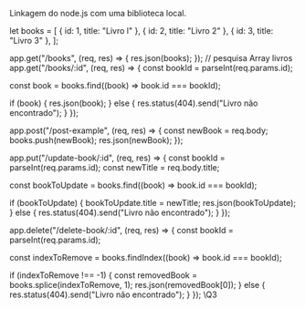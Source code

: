 Linkagem do node.js com uma biblioteca local.

let books = [
{ id: 1, title: "Livro l" },
{ id: 2, title: "Livro 2" },
{ id: 3, title: "Livro 3" },
];

app.get("/books", (req, res) => {
res.json(books);
});
// pesquisa Array livros
app.get("/books/:id", (req, res) => {
const bookId = parseInt(req.params.id);

const book = books.find((book) => book.id === bookId);

if (book) {
res.json(book);
} else {
res.status(404).send("Livro não encontrado");
}
});

app.post("/post-example", (req, res) => {
const newBook = req.body;
books.push(newBook);
res.json(newBook);
});

app.put("/update-book/:id", (req, res) => {
const bookId = parseInt(req.params.id);
const newTitle = req.body.title;

const bookToUpdate = books.find((book) => book.id === bookId);

if (bookToUpdate) {
bookToUpdate.title = newTitle;
res.json(bookToUpdate);
} else {
res.status(404).send("Livro não encontrado");
}
});

app.delete("/delete-book/:id", (req, res) => {
const bookId = parseInt(req.params.id);

const indexToRemove = books.findIndex((book) => book.id === bookId);

if (indexToRemove !== -1) {
const removedBook = books.splice(indexToRemove, 1);
res.json(removedBook[0]);
} else {
res.status(404).send("Livro não encontrado");
}
});
\Q3
